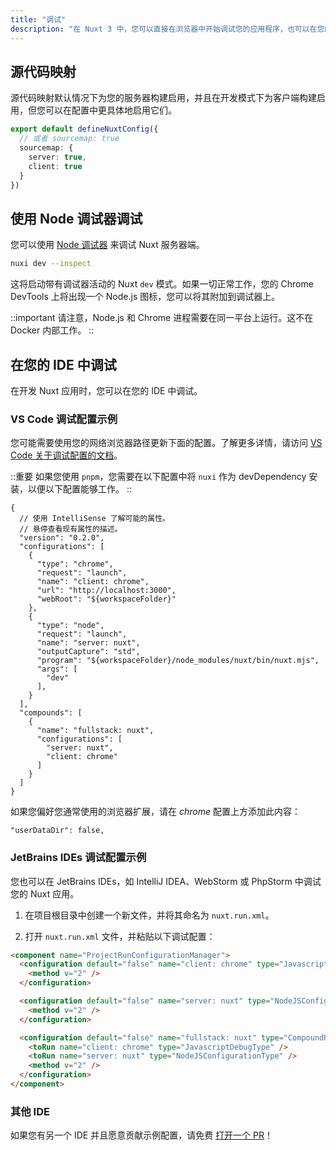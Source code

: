 ```yaml
---
title: "调试"
description: "在 Nuxt 3 中，您可以直接在浏览器中开始调试您的应用程序，也可以在您的 IDE 中开始调试。"
---
```


## 源代码映射

源代码映射默认情况下为您的服务器构建启用，并且在开发模式下为客户端构建启用，但您可以在配置中更具体地启用它们。

```ts
export default defineNuxtConfig({
  // 或者 sourcemap: true
  sourcemap: {
    server: true,
    client: true
  }
})
```

## 使用 Node 调试器调试

您可以使用 [Node 调试器](https://nodejs.org/en/learn/getting-started/debugging) 来调试 Nuxt 服务器端。

```bash
nuxi dev --inspect
```
这将启动带有调试器活动的 Nuxt `dev` 模式。如果一切正常工作，您的 Chrome DevTools 上将出现一个 Node.js 图标，您可以将其附加到调试器上。

::important
请注意，Node.js 和 Chrome 进程需要在同一平台上运行。这不在 Docker 内部工作。
::

## 在您的 IDE 中调试

在开发 Nuxt 应用时，您可以在您的 IDE 中调试。

### VS Code 调试配置示例

您可能需要使用您的网络浏览器路径更新下面的配置。了解更多详情，请访问 [VS Code 关于调试配置的文档](https://go.microsoft.com/fwlink/?linkid=830387)。

::重要
如果您使用 `pnpm`，您需要在以下配置中将 `nuxi` 作为 devDependency 安装，以便以下配置能够工作。
::

```json5
{
  // 使用 IntelliSense 了解可能的属性。
  // 悬停查看现有属性的描述。
  "version": "0.2.0",
  "configurations": [
    {
      "type": "chrome",
      "request": "launch",
      "name": "client: chrome",
      "url": "http://localhost:3000",
      "webRoot": "${workspaceFolder}"
    },
    {
      "type": "node",
      "request": "launch",
      "name": "server: nuxt",
      "outputCapture": "std",
      "program": "${workspaceFolder}/node_modules/nuxt/bin/nuxt.mjs",
      "args": [
        "dev"
      ],
    }
  ],
  "compounds": [
    {
      "name": "fullstack: nuxt",
      "configurations": [
        "server: nuxt",
        "client: chrome"
      ]
    }
  ]
}
```

如果您偏好您通常使用的浏览器扩展，请在 _chrome_ 配置上方添加此内容：

```json5
"userDataDir": false,
```

### JetBrains IDEs 调试配置示例

您也可以在 JetBrains IDEs，如 IntelliJ IDEA、WebStorm 或 PhpStorm 中调试您的 Nuxt 应用。

1. 在项目根目录中创建一个新文件，并将其命名为 `nuxt.run.xml`。

2. 打开 `nuxt.run.xml` 文件，并粘贴以下调试配置：

```html
<component name="ProjectRunConfigurationManager">
  <configuration default="false" name="client: chrome" type="JavascriptDebugType" uri="http://localhost:3000" useFirstLineBreakpoints="true">
    <method v="2" />
  </configuration>

  <configuration default="false" name="server: nuxt" type="NodeJSConfigurationType" application-parameters="dev" path-to-js-file="$PROJECT_DIR$/node_modules/nuxt/bin/nuxt.mjs" working-dir="$PROJECT_DIR$">
    <method v="2" />
  </configuration>

  <configuration default="false" name="fullstack: nuxt" type="CompoundRunConfigurationType">
    <toRun name="client: chrome" type="JavascriptDebugType" />
    <toRun name="server: nuxt" type="NodeJSConfigurationType" />
    <method v="2" />
  </configuration>
</component>
```

### 其他 IDE

如果您有另一个 IDE 并且愿意贡献示例配置，请免费 [打开一个 PR](https://github.com/nuxt/nuxt/edit/main/docs/2.guide/3.going-further/9.debugging.md)！
